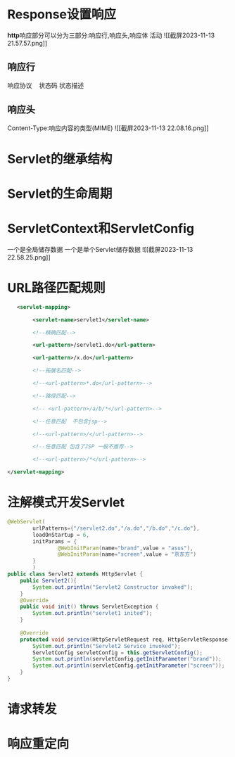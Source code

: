 # Response设置响应
**http**响应部分可以分为三部分:响应行,响应头,响应体
活动
![[截屏2023-11-13 21.57.57.png]]
## 响应行

响应协议    状态码  状态描述

## 响应头
Content-Type:响应内容的类型(MIME)
![[截屏2023-11-13 22.08.16.png]]

# Servlet的继承结构
# Servlet的生命周期
# ServletContext和ServletConfig
一个是全局储存数据 一个是单个Servlet储存数据
![[截屏2023-11-13 22.58.25.png]]
# URL路径匹配规则
```xml
   <servlet-mapping>

        <servlet-name>servlet1</servlet-name>

        <!--精确匹配-->

        <url-pattern>/servlet1.do</url-pattern>

        <url-pattern>/x.do</url-pattern>

        <!--拓展名匹配-->

        <!--<url-pattern>*.do</url-pattern>-->

        <!--路径匹配-->

        <!-- <url-pattern>/a/b/*</url-pattern>-->

        <!--任意匹配  不包含jsp-->

        <!--<url-pattern>/</url-pattern>-->

        <!--任意匹配 包含了JSP 一般不推荐-->

        <!--<url-pattern>/*</url-pattern>-->

</servlet-mapping>
```


# 注解模式开发Servlet
```java
@WebServlet(  
        urlPatterns={"/servlet2.do","/a.do","/b.do","/c.do"},  
        loadOnStartup = 6,  
        initParams = {  
                @WebInitParam(name="brand",value = "asus"),  
                @WebInitParam(name="screen",value = "京东方")  
        }  
        )  
public class Servlet2 extends HttpServlet {  
    public Servlet2(){  
        System.out.println("Servlet2 Constructor invoked");  
    }  
    @Override  
    public void init() throws ServletException {  
        System.out.println("servlet1 inited");  
    }  
  
    @Override  
    protected void service(HttpServletRequest req, HttpServletResponse resp) throws ServletException, IOException {  
        System.out.println("Servlet2 Service invoked");  
        ServletConfig servletConfig = this.getServletConfig();  
        System.out.println(servletConfig.getInitParameter("brand"));  
        System.out.println(servletConfig.getInitParameter("screen"));  
    }  
}
```

# 请求转发
# 响应重定向